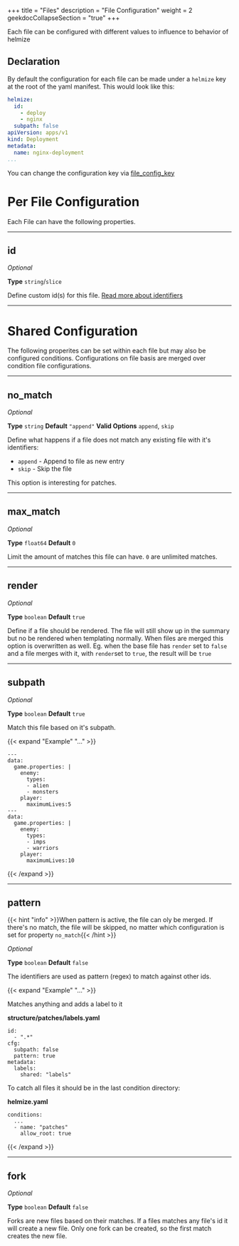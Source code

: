 +++
title = "Files"
description = "File Configuration"
weight = 2
geekdocCollapseSection = "true"
+++

Each file can be configured with different values to influence to behavior of helmize

## Declaration

By default the configuration for each file can be made under a `helmize` key at the root of the yaml manifest. This would look like this:

```yaml
helmize: 
  id:
    - deploy
    - nginx
  subpath: false
apiVersion: apps/v1
kind: Deployment
metadata:
  name: nginx-deployment
...
```

You can change the configuration key via [file_config_key](../../configuration/general#file_config_key)

# Per File Configuration

Each File can have the following properties.

---
## id

_Optional_

**Type** `string`/`slice`

Define custom id(s) for this file. [Read more about identifiers](identifiers/)  

---

# Shared Configuration

The following properites can be set within each file but may also be configured conditions. Configurations on file basis are merged over condition file configurations.

---
## no_match

_Optional_

**Type** `string` **Default** `"append"` **Valid Options** `append`, `skip`

Define what happens if a file does not match any existing file with it's identifiers:

  * `append` - Append to file as new entry
  * `skip` - Skip the file

This option is interesting for patches.  

---
## max_match

_Optional_

**Type** `float64` **Default** `0`

Limit the amount of matches this file can have. `0` are unlimited matches.


---
## render

_Optional_

**Type** `boolean` **Default** `true`

Define if a file should be rendered. The file will still show up in the summary but no be rendered when templating normally. When files are merged this option is overwritten as well. Eg. when the base file has `render` set to `false` and a file merges with it, with `render`set to `true`, the result will be `true`

---
## subpath

_Optional_

**Type** `boolean` **Default** `true`

Match this file based on it's subpath. 

{{< expand "Example" "..." >}}
```
---
data:
  game.properties: |
    enemy:
      types:
      - alien
      - monsters
    player:
      maximumLives:5
---
data:
  game.properties: |
    enemy:
      types:
      - imps
      - warriors
    player:
      maximumLives:10
```
{{< /expand >}}

---
## pattern

{{< hint "info" >}}When pattern is active, the file can oly be merged. If there's no match, the file will be skipped, no matter which configuration is set for property `no_match`{{< /hint >}}

_Optional_

**Type** `boolean` **Default** `false`

The identifiers are used as pattern (regex) to match against other ids.

{{< expand "Example" "..." >}}

Matches anything and adds a label to it 

**structure/patches/labels.yaml**

```
id:
  - ".*"
cfg:
  subpath: false
  pattern: true
metadata:
  labels:
    shared: "labels"
```

To catch all files it should be in the last condition directory:

**helmize.yaml**

```
conditions:
  ...
  - name: "patches"
    allow_root: true
```
{{< /expand >}}

---

## fork 

_Optional_

**Type** `boolean` **Default** `false`

Forks are new files based on their matches. If a files matches any file's id it will create a new file. Only one fork can be created, so the first match creates the new file.
